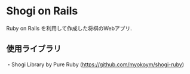 # Shogi on Rails
Ruby on Rails を利用して作成した将棋のWebアプリ.

## 使用ライブラリ
・Shogi Library by Pure Ruby (https://github.com/myokoym/shogi-ruby)
